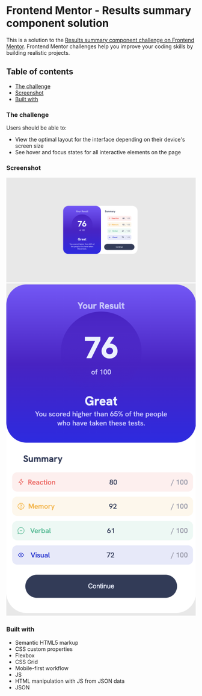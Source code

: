 # Frontend Mentor - Results summary component solution

This is a solution to the [Results summary component challenge on Frontend Mentor](https://www.frontendmentor.io/challenges/results-summary-component-CE_K6s0maV). Frontend Mentor challenges help you improve your coding skills by building realistic projects. 

## Table of contents

- [The challenge](#the-challenge)
- [Screenshot](#screenshot)
- [Built with](#built-with)

### The challenge

Users should be able to:

- View the optimal layout for the interface depending on their device's screen size
- See hover and focus states for all interactive elements on the page

### Screenshot

![](/desktop-page.png)
![](/mobile-page.png)

### Built with

- Semantic HTML5 markup
- CSS custom properties
- Flexbox
- CSS Grid
- Mobile-first workflow
- JS
- HTML manipulation with JS from JSON data
- JSON
